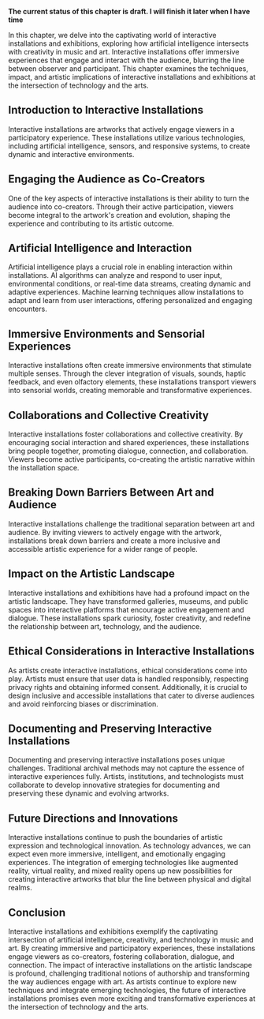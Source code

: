 **The current status of this chapter is draft. I will finish it later when I have time**

In this chapter, we delve into the captivating world of interactive installations and exhibitions, exploring how artificial intelligence intersects with creativity in music and art. Interactive installations offer immersive experiences that engage and interact with the audience, blurring the line between observer and participant. This chapter examines the techniques, impact, and artistic implications of interactive installations and exhibitions at the intersection of technology and the arts.

Introduction to Interactive Installations
-----------------------------------------

Interactive installations are artworks that actively engage viewers in a participatory experience. These installations utilize various technologies, including artificial intelligence, sensors, and responsive systems, to create dynamic and interactive environments.

Engaging the Audience as Co-Creators
------------------------------------

One of the key aspects of interactive installations is their ability to turn the audience into co-creators. Through their active participation, viewers become integral to the artwork's creation and evolution, shaping the experience and contributing to its artistic outcome.

Artificial Intelligence and Interaction
---------------------------------------

Artificial intelligence plays a crucial role in enabling interaction within installations. AI algorithms can analyze and respond to user input, environmental conditions, or real-time data streams, creating dynamic and adaptive experiences. Machine learning techniques allow installations to adapt and learn from user interactions, offering personalized and engaging encounters.

Immersive Environments and Sensorial Experiences
------------------------------------------------

Interactive installations often create immersive environments that stimulate multiple senses. Through the clever integration of visuals, sounds, haptic feedback, and even olfactory elements, these installations transport viewers into sensorial worlds, creating memorable and transformative experiences.

Collaborations and Collective Creativity
----------------------------------------

Interactive installations foster collaborations and collective creativity. By encouraging social interaction and shared experiences, these installations bring people together, promoting dialogue, connection, and collaboration. Viewers become active participants, co-creating the artistic narrative within the installation space.

Breaking Down Barriers Between Art and Audience
-----------------------------------------------

Interactive installations challenge the traditional separation between art and audience. By inviting viewers to actively engage with the artwork, installations break down barriers and create a more inclusive and accessible artistic experience for a wider range of people.

Impact on the Artistic Landscape
--------------------------------

Interactive installations and exhibitions have had a profound impact on the artistic landscape. They have transformed galleries, museums, and public spaces into interactive platforms that encourage active engagement and dialogue. These installations spark curiosity, foster creativity, and redefine the relationship between art, technology, and the audience.

Ethical Considerations in Interactive Installations
---------------------------------------------------

As artists create interactive installations, ethical considerations come into play. Artists must ensure that user data is handled responsibly, respecting privacy rights and obtaining informed consent. Additionally, it is crucial to design inclusive and accessible installations that cater to diverse audiences and avoid reinforcing biases or discrimination.

Documenting and Preserving Interactive Installations
----------------------------------------------------

Documenting and preserving interactive installations poses unique challenges. Traditional archival methods may not capture the essence of interactive experiences fully. Artists, institutions, and technologists must collaborate to develop innovative strategies for documenting and preserving these dynamic and evolving artworks.

Future Directions and Innovations
---------------------------------

Interactive installations continue to push the boundaries of artistic expression and technological innovation. As technology advances, we can expect even more immersive, intelligent, and emotionally engaging experiences. The integration of emerging technologies like augmented reality, virtual reality, and mixed reality opens up new possibilities for creating interactive artworks that blur the line between physical and digital realms.

Conclusion
----------

Interactive installations and exhibitions exemplify the captivating intersection of artificial intelligence, creativity, and technology in music and art. By creating immersive and participatory experiences, these installations engage viewers as co-creators, fostering collaboration, dialogue, and connection. The impact of interactive installations on the artistic landscape is profound, challenging traditional notions of authorship and transforming the way audiences engage with art. As artists continue to explore new techniques and integrate emerging technologies, the future of interactive installations promises even more exciting and transformative experiences at the intersection of technology and the arts.
